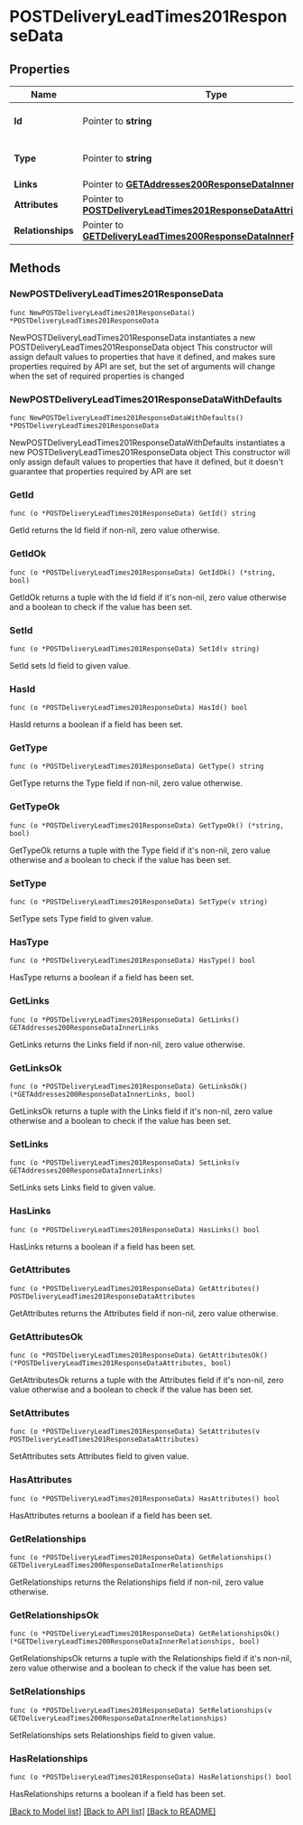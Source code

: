 # POSTDeliveryLeadTimes201ResponseData

## Properties

Name | Type | Description | Notes
------------ | ------------- | ------------- | -------------
**Id** | Pointer to **string** | The resource&#39;s id | [optional] 
**Type** | Pointer to **string** | The resource&#39;s type | [optional] 
**Links** | Pointer to [**GETAddresses200ResponseDataInnerLinks**](GETAddresses200ResponseDataInnerLinks.md) |  | [optional] 
**Attributes** | Pointer to [**POSTDeliveryLeadTimes201ResponseDataAttributes**](POSTDeliveryLeadTimes201ResponseDataAttributes.md) |  | [optional] 
**Relationships** | Pointer to [**GETDeliveryLeadTimes200ResponseDataInnerRelationships**](GETDeliveryLeadTimes200ResponseDataInnerRelationships.md) |  | [optional] 

## Methods

### NewPOSTDeliveryLeadTimes201ResponseData

`func NewPOSTDeliveryLeadTimes201ResponseData() *POSTDeliveryLeadTimes201ResponseData`

NewPOSTDeliveryLeadTimes201ResponseData instantiates a new POSTDeliveryLeadTimes201ResponseData object
This constructor will assign default values to properties that have it defined,
and makes sure properties required by API are set, but the set of arguments
will change when the set of required properties is changed

### NewPOSTDeliveryLeadTimes201ResponseDataWithDefaults

`func NewPOSTDeliveryLeadTimes201ResponseDataWithDefaults() *POSTDeliveryLeadTimes201ResponseData`

NewPOSTDeliveryLeadTimes201ResponseDataWithDefaults instantiates a new POSTDeliveryLeadTimes201ResponseData object
This constructor will only assign default values to properties that have it defined,
but it doesn't guarantee that properties required by API are set

### GetId

`func (o *POSTDeliveryLeadTimes201ResponseData) GetId() string`

GetId returns the Id field if non-nil, zero value otherwise.

### GetIdOk

`func (o *POSTDeliveryLeadTimes201ResponseData) GetIdOk() (*string, bool)`

GetIdOk returns a tuple with the Id field if it's non-nil, zero value otherwise
and a boolean to check if the value has been set.

### SetId

`func (o *POSTDeliveryLeadTimes201ResponseData) SetId(v string)`

SetId sets Id field to given value.

### HasId

`func (o *POSTDeliveryLeadTimes201ResponseData) HasId() bool`

HasId returns a boolean if a field has been set.

### GetType

`func (o *POSTDeliveryLeadTimes201ResponseData) GetType() string`

GetType returns the Type field if non-nil, zero value otherwise.

### GetTypeOk

`func (o *POSTDeliveryLeadTimes201ResponseData) GetTypeOk() (*string, bool)`

GetTypeOk returns a tuple with the Type field if it's non-nil, zero value otherwise
and a boolean to check if the value has been set.

### SetType

`func (o *POSTDeliveryLeadTimes201ResponseData) SetType(v string)`

SetType sets Type field to given value.

### HasType

`func (o *POSTDeliveryLeadTimes201ResponseData) HasType() bool`

HasType returns a boolean if a field has been set.

### GetLinks

`func (o *POSTDeliveryLeadTimes201ResponseData) GetLinks() GETAddresses200ResponseDataInnerLinks`

GetLinks returns the Links field if non-nil, zero value otherwise.

### GetLinksOk

`func (o *POSTDeliveryLeadTimes201ResponseData) GetLinksOk() (*GETAddresses200ResponseDataInnerLinks, bool)`

GetLinksOk returns a tuple with the Links field if it's non-nil, zero value otherwise
and a boolean to check if the value has been set.

### SetLinks

`func (o *POSTDeliveryLeadTimes201ResponseData) SetLinks(v GETAddresses200ResponseDataInnerLinks)`

SetLinks sets Links field to given value.

### HasLinks

`func (o *POSTDeliveryLeadTimes201ResponseData) HasLinks() bool`

HasLinks returns a boolean if a field has been set.

### GetAttributes

`func (o *POSTDeliveryLeadTimes201ResponseData) GetAttributes() POSTDeliveryLeadTimes201ResponseDataAttributes`

GetAttributes returns the Attributes field if non-nil, zero value otherwise.

### GetAttributesOk

`func (o *POSTDeliveryLeadTimes201ResponseData) GetAttributesOk() (*POSTDeliveryLeadTimes201ResponseDataAttributes, bool)`

GetAttributesOk returns a tuple with the Attributes field if it's non-nil, zero value otherwise
and a boolean to check if the value has been set.

### SetAttributes

`func (o *POSTDeliveryLeadTimes201ResponseData) SetAttributes(v POSTDeliveryLeadTimes201ResponseDataAttributes)`

SetAttributes sets Attributes field to given value.

### HasAttributes

`func (o *POSTDeliveryLeadTimes201ResponseData) HasAttributes() bool`

HasAttributes returns a boolean if a field has been set.

### GetRelationships

`func (o *POSTDeliveryLeadTimes201ResponseData) GetRelationships() GETDeliveryLeadTimes200ResponseDataInnerRelationships`

GetRelationships returns the Relationships field if non-nil, zero value otherwise.

### GetRelationshipsOk

`func (o *POSTDeliveryLeadTimes201ResponseData) GetRelationshipsOk() (*GETDeliveryLeadTimes200ResponseDataInnerRelationships, bool)`

GetRelationshipsOk returns a tuple with the Relationships field if it's non-nil, zero value otherwise
and a boolean to check if the value has been set.

### SetRelationships

`func (o *POSTDeliveryLeadTimes201ResponseData) SetRelationships(v GETDeliveryLeadTimes200ResponseDataInnerRelationships)`

SetRelationships sets Relationships field to given value.

### HasRelationships

`func (o *POSTDeliveryLeadTimes201ResponseData) HasRelationships() bool`

HasRelationships returns a boolean if a field has been set.


[[Back to Model list]](../README.md#documentation-for-models) [[Back to API list]](../README.md#documentation-for-api-endpoints) [[Back to README]](../README.md)


